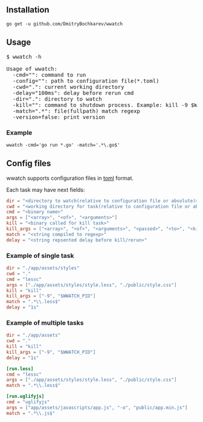 ## Installation

`go get -u github.com/DmitryBochkarev/wwatch`

## Usage

<pre>
$ wwatch -h

Usage of wwatch:
  -cmd="": command to run
  -config="": path to configuration file(*.toml)
  -cwd=".": current working directory
  -delay="100ms": delay before rerun cmd
  -dir=".": directory to watch
  -kill="": command to shutdown process. Example: kill -9 $WWATCH_PID. Default send INT signal.
  -match=".*": file(fullpath) match regexp
  -version=false: print version
</pre>

### Example

`wwatch -cmd='go run *.go' -match='.*\.go$'`

## Config files

wwatch supports configuration files in [toml](https://github.com/mojombo/toml) format.

Each task may have next fields:

```toml
dir = "<directory to watch(relative to configuration file or absolute)>"
cwd = "<working directory for task(relative to configuration file or absolute)>"
cmd = "<binary name>"
args = ["<array>", "<of>", "<arguments>"]
kill = "<binary called for kill task>"
kill_args = ["<array>", "<of>", "<arguments>", "<passed>", "<to>", "<kill>"]
match = "<string compiled to regexp>"
delay = "<string repsented delay before kill/rerun>"
```

### Example of single task

```toml
dir = "./app/assets/styles"
cwd = "."
cmd = "lessc"
args = ["./app/assets/styles/style.less", "./public/style.css"]
kill = "kill"
kill_args = ["-9", "$WWATCH_PID"]
match = ".*\\.less$"
delay = "1s"
```

### Example of multiple tasks

```toml
dir = "./app/assets"
cwd = "."
kill = "kill"
kill_args = ["-9", "$WWATCH_PID"]
delay = "1s"

[run.less]
cmd = "lessc"
args = ["./app/assets/styles/style.less", "./public/style.css"]
match = ".*\\.less$"

[run.uglifyjs]
cmd = "uglifyjs"
args = ["app/assets/javascripts/app.js", "-o", "public/app.min.js"]
match = ".*\\.js$"
```
